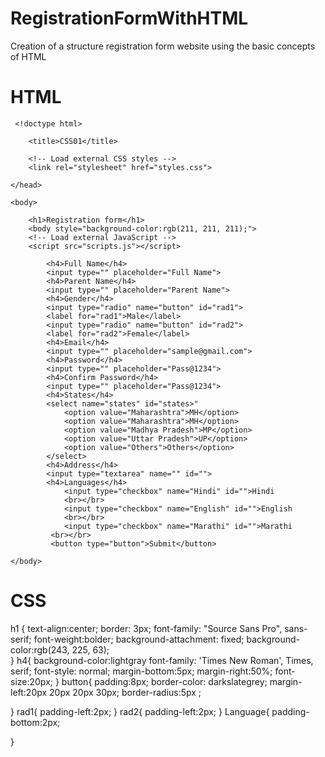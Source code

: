 # RegistrationFormWithHTML
Creation of a structure registration form website using the basic concepts of HTML 

# HTML #
     <!doctype html>

<html>
    <head>
        <meta charset="utf-8">

        <title>CSS01</title>

        <!-- Load external CSS styles -->
        <link rel="stylesheet" href="styles.css">

    </head>

    <body>

        <h1>Registration form</h1>
        <body style="background-color:rgb(211, 211, 211);">
        <!-- Load external JavaScript -->
        <script src="scripts.js"></script> 
            
            <h4>Full Name</h4>
            <input type="" placeholder="Full Name">            
            <h4>Parent Name</h4>
            <input type="" placeholder="Parent Name">
            <h4>Gender</h4>
            <input type="radio" name="button" id="rad1">
            <label for="rad1">Male</label>
            <input type="radio" name="button" id="rad2"> 
            <label for="rad2">Female</label> 
            <h4>Email</h4>
            <input type="" placeholder="sample@gmail.com">
            <h4>Password</h4>
            <input type="" placeholder="Pass@1234">
            <h4>Confirm Password</h4>
            <input type="" placeholder="Pass@1234">
            <h4>States</h4>
            <select name="states" id="states>"
                <option value="Maharashtra">MH</option>
                <option value="Maharashtra">MH</option>
                <option value="Madhya Pradesh">MP</option>
                <option value="Uttar Pradesh">UP</option>
                <option value="Others">Others</option>
            </select>
            <h4>Address</h4>
            <input type="textarea" name="" id="">
            <h4>Languages</h4>
                <input type="checkbox" name="Hindi" id="">Hindi
                <br></br>
                <input type="checkbox" name="English" id="">English
                <br></br>
                <input type="checkbox" name="Marathi" id="">Marathi
             <br></br>  
             <button type="button">Submit</button>
          
    </body>

</html>

# CSS #

h1 { 
    text-align:center;
    border: 3px;
    font-family: "Source Sans Pro", sans-serif;
    font-weight:bolder;
    background-attachment: fixed;
    background-color:rgb(243, 225, 63);   
}
h4{
    background-color:lightgray
    font-family: 'Times New Roman', Times, serif;
    font-style: normal;
    margin-bottom:5px;
    margin-right:50%;
    font-size:20px;
}
button{
padding:8px;
    border-color: darkslategrey;
    margin-left:20px 20px 20px 30px;
    border-radius:5px ;
   
   } 
rad1{
    padding-left:2px;
}
rad2{
    padding-left:2px;
}
Language{
    padding-bottom:2px;
    
}
